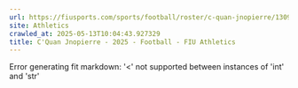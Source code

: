 ```yaml
---
url: https://fiusports.com/sports/football/roster/c-quan-jnopierre/13098
site: Athletics
crawled_at: 2025-05-13T10:04:43.927329
title: C'Quan Jnopierre - 2025 - Football - FIU Athletics
---
```


Error generating fit markdown: '<' not supported between instances of 'int' and 'str'